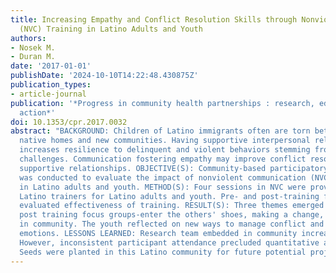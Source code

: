 ```yaml
---
title: Increasing Empathy and Conflict Resolution Skills through Nonviolent Communication
  (NVC) Training in Latino Adults and Youth
authors:
- Nosek M.
- Duran M.
date: '2017-01-01'
publishDate: '2024-10-10T14:22:48.430875Z'
publication_types:
- article-journal
publication: '*Progress in community health partnerships : research, education, and
  action*'
doi: 10.1353/cpr.2017.0032
abstract: "BACKGROUND: Children of Latino immigrants often are torn between their
  native homes and new communities. Having supportive interpersonal relationships
  increases resilience to delinquent and violent behaviors stemming from immigration
  challenges. Communication fostering empathy may improve conflict resolution and
  supportive relationships. OBJECTIVE(S): Community-based participatory research (CBPR)
  was conducted to evaluate the impact of nonviolent communication (NVC) trainings
  in Latino adults and youth. METHOD(S): Four sessions in NVC were provided by bilingual
  Latino trainers for Latino adults and youth. Pre- and post-training focus groups
  evaluated effectiveness of training. RESULT(S): Three themes emerged from adult
  post training focus groups-enter the others' shoes, making a change, and learning
  in community. The youth reflected on new ways to manage conflict and understand
  emotions. LESSONS LEARNED: Research team embedded in community increased success.
  However, inconsistent participant attendance precluded quantitative analyses. CONCLUSION(S):
  Seeds were planted in this Latino community for future potential projects."
---
```

